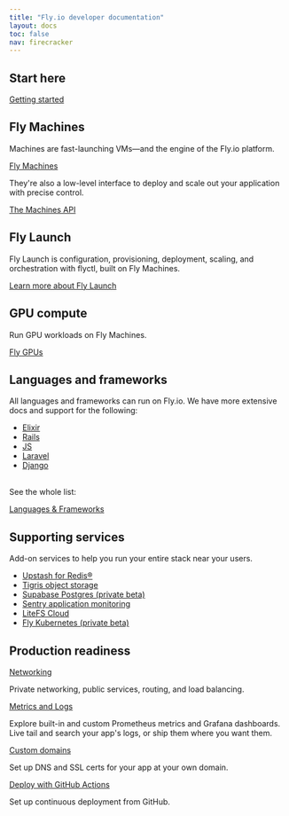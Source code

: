 ```yaml
---
title: "Fly.io developer documentation"
layout: docs
toc: false
nav: firecracker
---
```


<div class="index-page">

## Start here
[Getting started](/docs/getting-started/)


## Fly Machines

Machines are fast-launching VMs—and the engine of the Fly.io platform.

[Fly Machines](/docs/machines/)

They're also a low-level interface to deploy and scale out your application with precise control.

[The Machines API](/docs/machines/api/)

## Fly Launch

Fly Launch is configuration, provisioning, deployment, scaling, and orchestration with flyctl, built on Fly Machines.

[Learn more about Fly Launch](/docs/apps/)

## GPU compute

Run GPU workloads on Fly Machines.

[Fly GPUs](/docs/gpus/)

## Languages and frameworks

All languages and frameworks can run on Fly.io. We have more extensive docs and support for the following:
- [Elixir](/docs/elixir/)
- [Rails](/docs/rails/)
- [JS](/docs/js/)
- [Laravel](/docs/laravel/)
- [Django](/docs/django/)

<br>
See the whole list:

[Languages & Frameworks](/docs/languages-and-frameworks/)

## Supporting services

Add-on services to help you run your entire stack near your users.
- [Upstash for Redis®](/docs/reference/redis/)
- [Tigris object storage](/docs/reference/tigris/)
- [Supabase Postgres (private beta)](/docs/reference/supabase/)
- [Sentry application monitoring](/docs/reference/sentry/)
- [LiteFS Cloud](/docs/litefs/cloud-backups/)
- [Fly Kubernetes (private beta)](/docs/kubernetes/fks-quickstart/)

## Production readiness

[Networking](/docs/networking/)

Private networking, public services, routing, and load balancing.

[Metrics and Logs](/docs/metrics-and-logs/)

Explore built-in and custom Prometheus metrics and Grafana dashboards. Live tail and search your app's logs, or ship them where you want them. 

[Custom domains](/docs/networking/custom-domain/)

Set up DNS and SSL certs for your app at your own domain.

[Deploy with GitHub Actions](/docs/app-guides/continuous-deployment-with-github-actions/)

Set up continuous deployment from GitHub.


</div>
